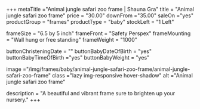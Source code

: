 +++
metaTitle ="Animal jungle safari zoo frame | Shauna Gra"
title = "Animal jungle safari zoo frame"
price = "30.00"
downFrom ="35.00"
saleOn ="yes"
productGroup = "frames"
productType = "baby"
stockLeft = "1 Left" 
 
frameSize = "6.5 by 5 inch" 
frameFront = "Safety Perspex" 
frameMounting = "Wall hung or free standing" 
frameWeight = "1000" 
 
buttonChristeningDate = "" 
buttonBabyDateOfBirth = "yes" 
buttonBabyTimeOfBirth ="yes" 
buttonBabyWeight = "yes" 

 
image ="/img/frames/baby/animal-jungle-safari-zoo-frame/animal-jungle-safari-zoo-frame"
class ="lazy img-responsive hover-shadow"
alt ="Animal jungle safari zoo frame"
 
description = "A beautiful and vibrant frame sure to brighten up your nursery."
+++
